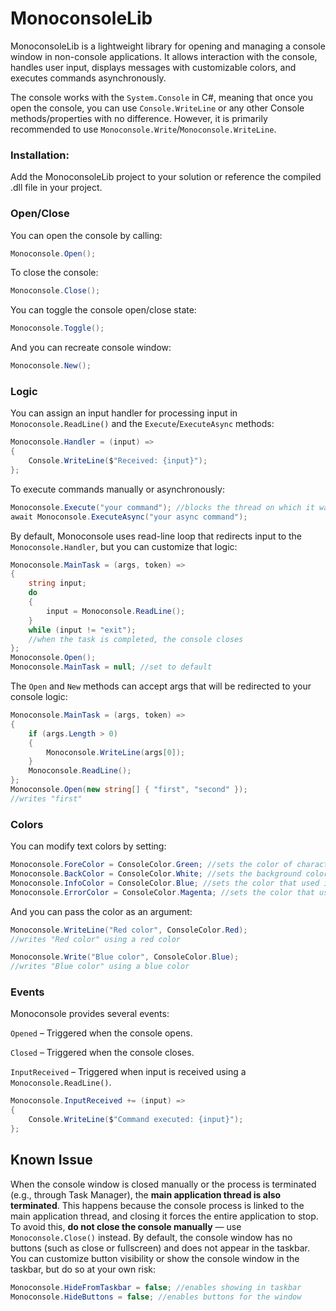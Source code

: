 # MonoconsoleLib
MonoconsoleLib is a lightweight library for opening and managing a console window in non-console applications.
It allows interaction with the console, handles user input, displays messages with customizable colors, and executes commands asynchronously.


The console works with the `System.Console` in C#, meaning that once you open 
the console, you can use `Console.WriteLine` or any other Console methods/properties with no difference. However, it is primarily recommended to use `Monoconsole.Write`/`Monoconsole.WriteLine`.

### Installation:
Add the MonoconsoleLib project to your solution or reference the compiled .dll file in your project.

### Open/Close
You can open the console by calling:
```csharp
Monoconsole.Open();
```
To close the console:
```csharp
Monoconsole.Close();
```
You can toggle the console open/close state:
```csharp
Monoconsole.Toggle();
```
And you can recreate console window:
```csharp
Monoconsole.New();
```

### Logic
You can assign an input handler for processing input in `Monoconsole.ReadLine()` and the `Execute`/`ExecuteAsync` methods:
```csharp
Monoconsole.Handler = (input) => 
{
    Console.WriteLine($"Received: {input}");
};
```

To execute commands manually or asynchronously:

```csharp
Monoconsole.Execute("your command"); //blocks the thread on which it was called
await Monoconsole.ExecuteAsync("your async command");
```

By default, Monoconsole uses read-line loop that redirects input to the `Monoconsole.Handler`, but you can customize that logic:

```csharp
Monoconsole.MainTask = (args, token) =>
{
    string input;
    do
    {
        input = Monoconsole.ReadLine();
    }
    while (input != "exit");
    //when the task is completed, the console closes
};
Monoconsole.Open();
Monoconsole.MainTask = null; //set to default
```
The `Open` and `New` methods can accept args that will be redirected to your console logic:

```csharp
Monoconsole.MainTask = (args, token) =>
{
    if (args.Length > 0)
    {
        Monoconsole.WriteLine(args[0]);
    }
    Monoconsole.ReadLine();
};
Monoconsole.Open(new string[] { "first", "second" });
//writes "first"
```

### Colors
You can modify text colors by setting:
```csharp
Monoconsole.ForeColor = ConsoleColor.Green; //sets the color of characters
Monoconsole.BackColor = ConsoleColor.White; //sets the background color of characters 
Monoconsole.InfoColor = ConsoleColor.Blue; //sets the color that used in the Monoconsole.WriteInfo
Monoconsole.ErrorColor = ConsoleColor.Magenta; //sets the color that used in the Monoconsole.WriteError
```
And you can pass the color as an argument:
```csharp
Monoconsole.WriteLine("Red color", ConsoleColor.Red);
//writes "Red color" using a red color

Monoconsole.Write("Blue color", ConsoleColor.Blue);
//writes "Blue color" using a blue color
```

### Events
Monoconsole provides several events:

`Opened` – Triggered when the console opens.

`Closed` – Triggered when the console closes.

`InputReceived` – Triggered when input is received using a `Monoconsole.ReadLine()`.

```csharp
Monoconsole.InputReceived += (input) => 
{
    Console.WriteLine($"Command executed: {input}");
};
```
## Known Issue
When the console window is closed manually or the process is terminated (e.g., through Task Manager), 
the **main application thread is also terminated**. This happens because the console process is linked to the main application thread, and closing it forces the entire application to stop.
To avoid this, **do not close the console manually** — use `Monoconsole.Close()` instead. By default, the console window has no buttons 
(such as close or fullscreen) and does not appear in the taskbar.  You can customize button visibility or show the console window in the taskbar, but do so at your own risk:
```csharp
Monoconsole.HideFromTaskbar = false; //enables showing in taskbar
Monoconsole.HideButtons = false; //enables buttons for the window
```
